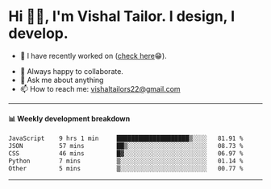 # Hi 👋🏻, I'm Vishal Tailor. I design, I develop.

- 🔭 I have recently worked on ([check here](https://vishaltailor.com)😁).
<!-- - 🎦 Currently watching: JavaScript: The Hard Parts By Will Sentance. -->
- 👯 Always happy to collaborate.
- 💬 Ask me about anything
- 📫 How to reach me: <a href="mailto:vishaltailors22@gmail.com">vishaltailors22@gmail.com</a>

<hr /> 
<h4>📊 Weekly development breakdown</h4>
<!--START_SECTION:waka-->

```txt
JavaScript    9 hrs 1 min     ████████████████████▒░░░░   81.91 %
JSON          57 mins         ██▒░░░░░░░░░░░░░░░░░░░░░░   08.73 %
CSS           46 mins         █▓░░░░░░░░░░░░░░░░░░░░░░░   06.97 %
Python        7 mins          ▒░░░░░░░░░░░░░░░░░░░░░░░░   01.14 %
Other         5 mins          ▒░░░░░░░░░░░░░░░░░░░░░░░░   00.77 %
```

<!--END_SECTION:waka-->
<hr /> 

<!-- ![](./profile-3d-contrib/profile-green-animate.svg) -->
